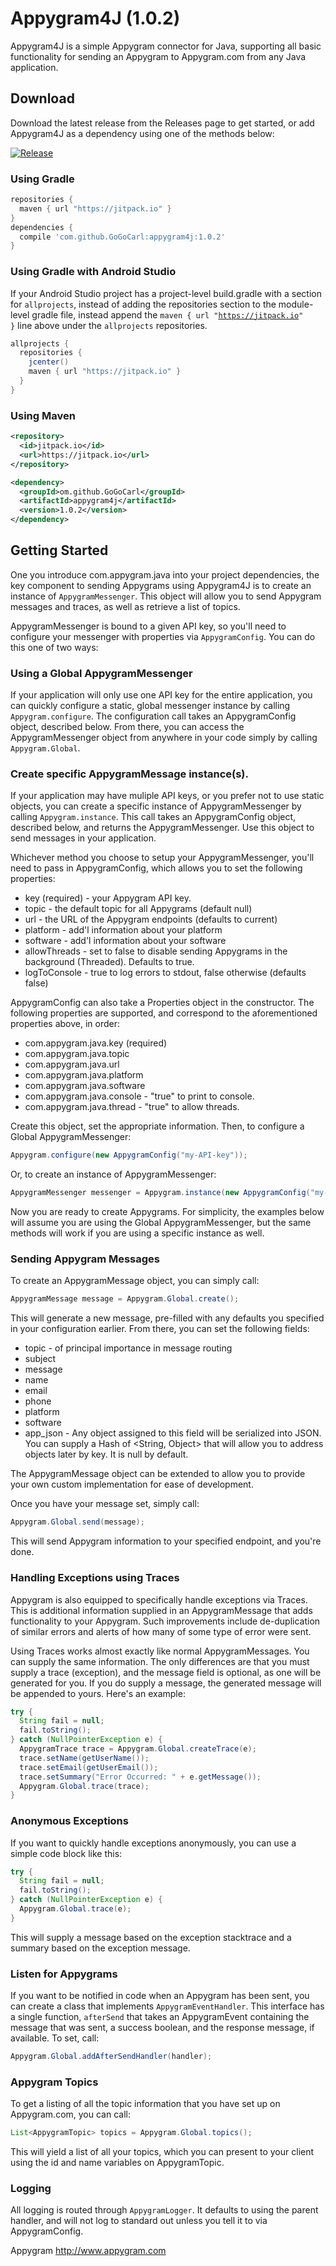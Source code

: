 Appygram4J (1.0.2)
==================

Appygram4J is a simple Appygram connector for Java, supporting all 
basic functionality for sending an Appygram to Appygram.com from 
any Java application.

## Download

Download the latest release from the Releases page to get started, or 
add Appygram4J as a dependency using one of the methods below:

[![Release](https://img.shields.io/github/release/GoGoCarl/appygram4j.svg?label=maven)](https://jitpack.io/#GoGoCarl/appygram4j)

### Using Gradle 

```gradle
repositories { 
  maven { url "https://jitpack.io" }
}
dependencies {
  compile 'com.github.GoGoCarl:appygram4j:1.0.2'
}
```

### Using Gradle with Android Studio

If your Android Studio project has a project-level build.gradle with a 
section for <code>allprojects</code>, instead of adding the repositories 
section to the module-level gradle file, instead append the 
<code>maven { url "https://jitpack.io" }</code> line above under the 
<code>allprojects</code> repositories.

```gradle
allprojects {
  repositories {
    jcenter()
    maven { url "https://jitpack.io" }
  }
}
```

### Using Maven

```xml
<repository>
  <id>jitpack.io</id>
  <url>https://jitpack.io</url>
</repository>

<dependency>
  <groupId>om.github.GoGoCarl</groupId>
  <artifactId>appygram4j</artifactId>
  <version>1.0.2</version>
</dependency>
 ```

## Getting Started

One you introduce com.appygram.java into your project dependencies, 
the key component to sending Appygrams using Appygram4J is to create 
an instance of <code>AppygramMessenger</code>.  This object will 
allow you to send Appygram messages and traces, as well as retrieve 
a list of topics.

AppygramMessenger is bound to a given API key, so you'll need to 
configure your messenger with properties via <code>AppygramConfig</code>. 
You can do this one of two ways:

### Using a Global AppygramMessenger

If your application will only use one API key for the entire application, 
you can quickly configure a static, global messenger instance by calling 
<code>Appygram.configure</code>. The configuration call takes an 
AppygramConfig object, described below.  From there, you can access the 
AppygramMessenger object from anywhere in your code simply by calling 
<code>Appygram.Global</code>.

### Create specific AppygramMessage instance(s).

If your application may have muliple API keys, or you prefer not to use 
static objects, you can create a specific instance of AppygramMessenger 
by calling <code>Appygram.instance</code>.  This call takes an AppygramConfig 
object, described below, and returns the AppygramMessenger.  Use this 
object to send messages in your application.


Whichever method you choose to setup your AppygramMessenger, you'll need 
to pass in AppygramConfig, which allows you to set the following properties:

*   key (required) - your Appygram API key.
*   topic - the default topic for all Appygrams (default null)
*   url - the URL of the Appygram endpoints (defaults to current)
*   platform - add'l information about your platform
*   software - add'l information about your software
*   allowThreads - set to false to disable sending Appygrams in 
    the background (Threaded).  Defaults to true.
*   logToConsole - true to log errors to stdout, false otherwise 
    (defaults false)

AppygramConfig can also take a Properties object in the constructor. 
The following properties are supported, and correspond to the aforementioned 
properties above, in order:

*   com.appygram.java.key (required)
*   com.appygram.java.topic
*   com.appygram.java.url
*   com.appygram.java.platform
*   com.appygram.java.software
*   com.appygram.java.console - "true" to print to console.
*   com.appygram.java.thread - "true" to allow threads.

Create this object, set the appropriate information.  Then, to configure a 
Global AppygramMessenger:

```java
Appygram.configure(new AppygramConfig("my-API-key"));
```

Or, to create an instance of AppygramMessenger:

```java
AppygramMessenger messenger = Appygram.instance(new AppygramConfig("my-API-key"));
```

Now you are ready to create Appygrams.  For simplicity, the examples 
below will assume you are using the Global AppygramMessenger, but the 
same methods will work if you are using a specific instance as well.

### Sending Appygram Messages

To create an AppygramMessage object, you can simply call:

```java
AppygramMessage message = Appygram.Global.create();
```

This will generate a new message, pre-filled with any defaults you 
specified in your configuration earlier.  From there, you can set 
the following fields:

*   topic - of principal importance in message routing
*   subject
*   message
*   name
*   email
*   phone
*   platform
*   software
*   app_json - Any object assigned to this field will be serialized 
    into JSON.  You can supply a Hash of <String, Object> that will 
    allow you to address objects later by key.  It is null by default.

The AppygramMessage object can be extended to allow you to provide 
your own custom implementation for ease of development.

Once you have your message set, simply call:

```java
Appygram.Global.send(message);
```

This will send Appygram information to your specified endpoint, 
and you're done.

### Handling Exceptions using Traces

Appygram is also equipped to specifically handle exceptions via Traces. 
This is additional information supplied in an AppygramMessage that adds 
functionality to your Appygram. Such improvements include de-duplication 
of similar errors and alerts of how many of some type of error were sent.

Using Traces works almost exactly like normal AppygramMessages.  You 
can supply the same information.  The only differences are that you must 
supply a trace (exception), and the message field is optional, as one 
will be generated for you.  If you do supply a message, the generated 
message will be appended to yours.  Here's an example:

```java
try {
  String fail = null;
  fail.toString();
} catch (NullPointerException e) {
  AppygramTrace trace = Appygram.Global.createTrace(e);
  trace.setName(getUserName());
  trace.setEmail(getUserEmail());
  trace.setSummary("Error Occurred: " + e.getMessage());
  Appygram.Global.trace(trace);
}
```

### Anonymous Exceptions

If you want to quickly handle exceptions anonymously, you can use 
a simple code block like this:

```java
try {
  String fail = null;
  fail.toString();
} catch (NullPointerException e) {
  Appygram.Global.trace(e);
}
```

This will supply a message based on the exception stacktrace and a 
summary based on the exception message.

### Listen for Appygrams

If you want to be notified in code when an Appygram has been sent, 
you can create a class that implements <code>AppygramEventHandler</code>. 
This interface has a single function, <code>afterSend</code> that takes 
an AppygramEvent containing the message that was sent, a success boolean, 
and the response message, if available.  To set, call:

```java
Appygram.Global.addAfterSendHandler(handler);
```

### Appygram Topics

To get a listing of all the topic information that you have set up on 
Appygram.com, you can call:

```java
List<AppygramTopic> topics = Appygram.Global.topics();
```

This will yield a list of all your topics, which you can present to 
your client using the id and name variables on AppygramTopic.

### Logging

All logging is routed through <code>AppygramLogger</code>.  It 
defaults to using the parent handler, and will not log to standard 
out unless you tell it to via AppygramConfig.

Appygram <http://www.appygram.com>
